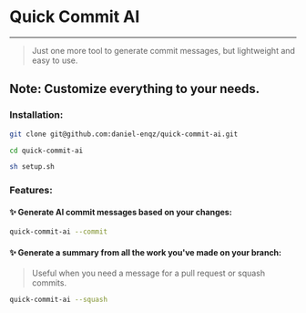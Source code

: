 # Quick Commit AI
---
> Just one more tool to generate commit messages, but lightweight and easy to use.

## Note: Customize everything to your needs.

### Installation:

```bash
git clone git@github.com:daniel-enqz/quick-commit-ai.git
```

```bash
cd quick-commit-ai
```

```bash
sh setup.sh
```

### Features:

#### ✨ Generate AI commit messages based on your changes:

```bash
quick-commit-ai --commit
```

#### ✨ Generate a summary from all the work you've made on your branch:
> Useful when you need a message for a pull request or squash commits.

```bash
quick-commit-ai --squash
```
